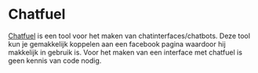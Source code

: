 <h1>Chatfuel</h1>
<p><a href='http://chatfuel.com'>Chatfuel</a> is een tool voor het maken van chatinterfaces/chatbots. Deze tool kun je gemakkelijk koppelen aan een facebook pagina waardoor hij makkelijk in gebruik is. Voor het maken van een interface met chatfuel is geen kennis van code nodig.</p>



